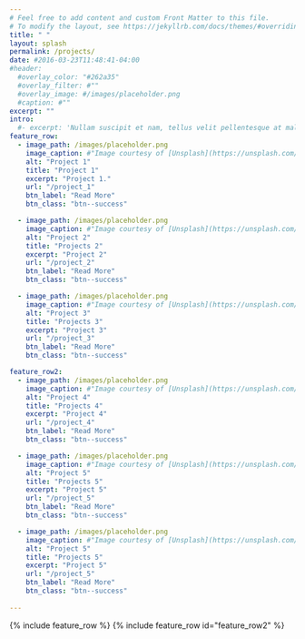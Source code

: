 ```yaml
---
# Feel free to add content and custom Front Matter to this file.
# To modify the layout, see https://jekyllrb.com/docs/themes/#overriding-theme-defaults
title: " "
layout: splash
permalink: /projects/
date: #2016-03-23T11:48:41-04:00
#header:
  #overlay_color: "#262a35"
  #overlay_filter: #""
  #overlay_image: #/images/placeholder.png  
  #caption: #""
excerpt: ""
intro: 
  #- excerpt: 'Nullam suscipit et nam, tellus velit pellentesque at malesuada, enim eaque. Quis nulla, netus tempor in diam gravida tincidunt, *proin faucibus* voluptate felis id sollicitudin. Centered with `type="centaer"`'
feature_row:
  - image_path: /images/placeholder.png
    image_caption: #"Image courtesy of [Unsplash](https://unsplash.com/)"
    alt: "Project 1"
    title: "Project 1"
    excerpt: "Project 1."
    url: "/project_1"
    btn_label: "Read More"
    btn_class: "btn--success"

  - image_path: /images/placeholder.png
    image_caption: #"Image courtesy of [Unsplash](https://unsplash.com/)"
    alt: "Project 2"
    title: "Projects 2"
    excerpt: "Project 2"
    url: "/project_2"
    btn_label: "Read More"
    btn_class: "btn--success"

  - image_path: /images/placeholder.png
    image_caption: #"Image courtesy of [Unsplash](https://unsplash.com/)"
    alt: "Project 3"
    title: "Projects 3"
    excerpt: "Project 3"
    url: "/project_3"
    btn_label: "Read More"
    btn_class: "btn--success"

feature_row2:
  - image_path: /images/placeholder.png
    image_caption: #"Image courtesy of [Unsplash](https://unsplash.com/)"
    alt: "Project 4"
    title: "Projects 4"
    excerpt: "Project 4"
    url: "/project_4"
    btn_label: "Read More"
    btn_class: "btn--success"

  - image_path: /images/placeholder.png
    image_caption: #"Image courtesy of [Unsplash](https://unsplash.com/)"
    alt: "Project 5"
    title: "Projects 5"
    excerpt: "Project 5"
    url: "/project_5"
    btn_label: "Read More"
    btn_class: "btn--success"

  - image_path: /images/placeholder.png
    image_caption: #"Image courtesy of [Unsplash](https://unsplash.com/)"
    alt: "Project 5"
    title: "Projects 5"
    excerpt: "Project 5"
    url: "/project_5"
    btn_label: "Read More"
    btn_class: "btn--success"
    
---
```


> 
{% include feature_row %}
{% include feature_row id="feature_row2" %}



